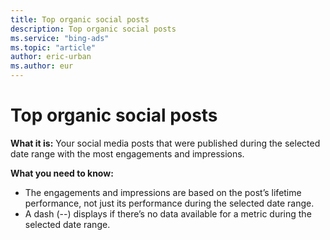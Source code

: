 ```yaml
---
title: Top organic social posts
description: Top organic social posts
ms.service: "bing-ads"
ms.topic: "article"
author: eric-urban
ms.author: eur
---
```


# Top organic social posts

**What it is:** Your social media posts that were published during the selected date range with the most engagements and impressions.

**What you need to know:**
- The engagements and impressions are based on the post’s lifetime performance, not just its performance during the selected date range.
- A dash (--) displays if there’s no data available for a metric during the selected date range.


